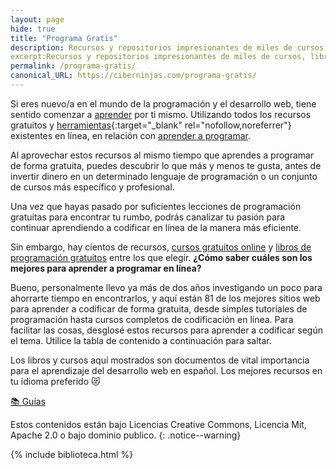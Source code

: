 ```yaml
---
layout: page
hide: true
title: "Programa Gratis"
description: Recursos y repositorios impresionantes de miles de cursos, libros, infografías y mucho más. Con lo que convertirte un auténtico Ciberninja de la programación y el desarrollo.
excerpt:Recursos y repositorios impresionantes de miles de cursos, libros, infografías y mucho más. Con lo que convertirte un auténtico Ciberninja de la programación y el desarrollo.
permalink: /programa-gratis/
canonical_URL: https://ciberninjas.com/programa-gratis/
---
```


Si eres nuevo/a en el mundo de la programación y el desarrollo web, tiene sentido comenzar a [aprender](https://ciberninjas.com/aprender/) por ti mismo. Utilizando todos los recursos gratuitos y [herramientas](https://kutt.it/comunidad){:target="_blank" rel="nofollow,noreferrer"} existentes en línea, en relación con [aprender a programar](https://ciberninjas.com/programar/).

Al aprovechar estos recursos al mismo tiempo que aprendes a programar de forma gratuita, puedes descubrir lo que más y menos te gusta, antes de invertir dinero en un determinado lenguaje de programación o un conjunto de cursos más específico y profesional.

Una vez que hayas pasado por suficientes lecciones de programación gratuitas para encontrar tu rumbo, podrás canalizar tu pasión para continuar aprendiendo a codificar en línea de la manera más eficiente.

Sin embargo, hay cientos de recursos, [cursos gratuitos online](https://ciberninjas.com/cursos-tecnologia/) y [libros de programación gratuitos](https://ciberninjas.com/biblioteca-de-programacion-y-tecnologia/) entre los que elegir. **¿Cómo saber cuáles son los mejores para aprender a programar en línea?**

Bueno, personalmente llevo ya más de dos años investigando un poco para ahorrarte tiempo en encontrarlos, y aquí están 81 de los mejores sitios web para aprender a codificar de forma gratuita, desde simples tutoriales de programación hasta cursos completos de codificación en línea. Para facilitar las cosas, desglosé estos recursos para aprender a codificar según el tema. Utilice la tabla de contenido a continuación para saltar.

Los libros y cursos aquí mostrados son documentos de vital importancia para el aprendizaje del desarrollo web en español. Los mejores recursos en tu idioma preferido 😻

[📚 Guías](/guias/)

Estos contenidos están bajo Licencias Creative Commons, Licencia Mit, Apache 2.0 o bajo dominio publico.
{: .notice--warning}

{% include biblioteca.html %}

<!-- En el caso de las traducciones, las licencias bajo las que se encuentran los documentos se muestran en la parte inferior de cada publicación; junto además a los autores en la parte superior, si es que fuese necesario.
{: .notice--danger} -->